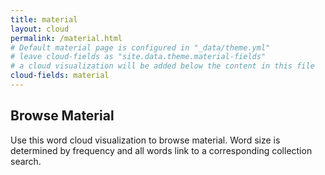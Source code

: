 ```yaml
---
title: material
layout: cloud
permalink: /material.html
# Default material page is configured in "_data/theme.yml"
# leave cloud-fields as "site.data.theme.material-fields"
# a cloud visualization will be added below the content in this file
cloud-fields: material
---
```


## Browse Material

Use this word cloud visualization to browse material.
Word size is determined by frequency and all words link to a corresponding collection search.
